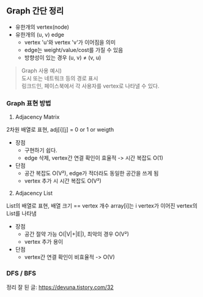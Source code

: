 ## Graph 간단 정리

- 유한개의 vertex(node)
- 유한개의 (u, v) edge
  - vertex 'u'와 vertex 'v'가 이어짐을 의미
  - edge는 weight/value/cost를 가질 수 있음
  - 방향성이 있는 경우 (u, v) ≠ (v, u)

> Graph 사용 예시) <br>
> 도시 또는 네트워크 등의 경로 표시<br>
> 링크드인, 페이스북에서 각 사용자를 vertex로 나타낼 수 있다.<br>

### Graph 표현 방법

1. Adjacency Matrix

2차원 배열로 표현, adj[i][j] = 0 or 1 or weigth
   - 장점
      - 구현하기 쉽다.
      - edge 삭제, vertex간 연결 확인이 효율적 -> 시간 복잡도 O(1)
   - 단점
      - 공간 복잡도 O(V²), edge가 적더라도 동일한 공간을 쓰게 됨
      - vertex 추가 시 시간 복잡도 O(V²)

2. Adjacency List
 
 List의 배열로 표현, 배열 크기 == vertex 개수
 array[i]는 i vertex가 이어진 vertex의 List를 나타냄
   - 장점
      - 공간 절약 가능 O(|V|+|E|), 최악의 경우 O(V²)
      - vertex 추가 용이
   - 단점
      - vertex간 연결 확인이 비효율적 -> O(V)

### DFS / BFS 
정리 잘 된 글: https://devuna.tistory.com/32
